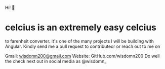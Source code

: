 Hi! 🙂
# celcius is an extremely easy celcius 
to farenheit converter.
It's one of the many projects I will
be building with Angular. 
Kindly send me a pull request 
to contributeor or reach out to me on

Gmail: wisdomn200@gmail.com
Website: GitHub.com/wisdomn200
Do well the check next out in social
media as @wisdomn_
